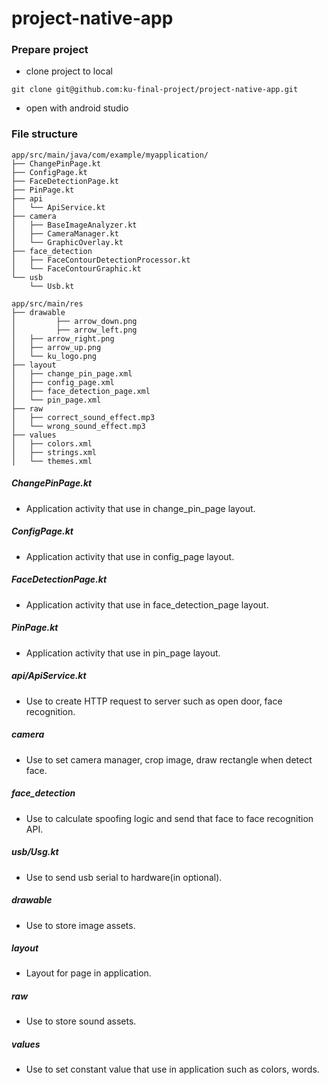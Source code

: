 # project-native-app

### Prepare project
- clone project to local
```shell
git clone git@github.com:ku-final-project/project-native-app.git
```

- open with android studio

### File structure
```
app/src/main/java/com/example/myapplication/
├── ChangePinPage.kt
├── ConfigPage.kt
├── FaceDetectionPage.kt
├── PinPage.kt
├── api
│   └── ApiService.kt
├── camera
│   ├── BaseImageAnalyzer.kt
│   ├── CameraManager.kt
│   └── GraphicOverlay.kt
├── face_detection
│   ├── FaceContourDetectionProcessor.kt
│   └── FaceContourGraphic.kt
└── usb
    └── Usb.kt
```

```
app/src/main/res
├── drawable
│         ├── arrow_down.png
│         ├── arrow_left.png
│   ├── arrow_right.png
│   ├── arrow_up.png
│   └── ku_logo.png
├── layout
│   ├── change_pin_page.xml
│   ├── config_page.xml
│   ├── face_detection_page.xml
│   └── pin_page.xml
├── raw
│   ├── correct_sound_effect.mp3
│   └── wrong_sound_effect.mp3
├── values
│   ├── colors.xml
│   ├── strings.xml
│   └── themes.xml
```

##### ChangePinPage.kt
- Application activity that use in change_pin_page layout.

##### ConfigPage.kt
- Application activity that use in config_page layout.

##### FaceDetectionPage.kt
- Application activity that use in face_detection_page layout.

##### PinPage.kt
- Application activity that use in pin_page layout.

##### api/ApiService.kt
- Use to create HTTP request to server such as open door, face recognition.

##### camera
- Use to set camera manager, crop image, draw rectangle when detect face.

##### face_detection
- Use to calculate spoofing logic and send that face to face recognition API.

##### usb/Usg.kt
- Use to send usb serial to hardware(in optional).

##### drawable
- Use to store image assets.

##### layout
- Layout for page in application.

##### raw
- Use to store sound assets.

##### values
- Use to set constant value that use in application such as colors, words.
